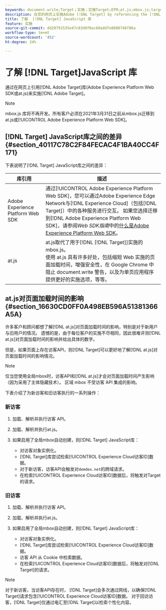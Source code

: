 ```yaml
---
keywords: document.write;Target；实施；实施Target;DTM;at.js;mbox.js;target.js;mbox;adobe experience Platform Web SDK;Web SDK
description: 在您的网页上实施Adobe [!DNL Target] by referencing the [!DNL Target] 库（at.js或mbox.js）。
title: 了解  [!DNL Target] JavaScript 库
feature: 实施
source-git-commit: dd20791535e47c83d0f0ac60addfe0888748f86a
workflow-type: tm+mt
source-wordcount: '452'
ht-degree: 24%

---
```



# 了解 [!DNL Target]JavaScript 库

通过在网页上引用[!DNL Adobe Target]库(Adobe Experience Platform Web SDK或at.js)来实施[!DNL Adobe Target]。

>[!NOTE]
>
>mbox.js 库将不再开发。所有客户必须在2021年3月31日之前从mbox.js迁移到at.js或[!UICONTROL Adobe Experience Platform Web SDK]。

## [!DNL Target] JavaScript库之间的差异 {#section_40117C78C2F84FECAC4F1BA40CC4F171}

下表说明了[!DNL Target] JavaScript库之间的差异：

| 库引用 | 描述 |
|--- |--- |
| Adobe Experience Platform Web SDK | 通过[!UICONTROL Adobe Experience Platform Web SDK]，您可以通过Adobe Experience Edge Network与[!DNL Experience Cloud]（包括[!DNL Target]）中的各种服务进行交互。 如果您选择迁移到[!DNL Adobe Experience Platform Web SDK]，请参阅&#x200B;*Web SDK指南*&#x200B;中的[什么是Adobe Experience Platform Web SDK](/help/c-implementing-target/c-implementing-target-for-client-side-web/aep-web-sdk.md)。 |
| at.js | at.js取代了用于[!DNL [!DNL Target]]实施的mbox.js。<br>使用 at.js 具有许多好处，包括缩短 Web 实施的页面加载时间，增强安全性，在 Google Chrome 中阻止 document.write 警告，以及为单页应用程序提供更好的实施选项，等等。 |

## at.js对页面加载时间的影响 {#section_16630CD0FF0A498EB596A51381366A5A}

许多客户和顾问都想了解[!DNL at.js]对页面加载时间的影响，特别是对于新用户与旧用户的情况。 遗憾的是，由于每位客户的实施不尽相同，因此很难评测[!DNL at.js]对页面加载时间的影响并给出具体的数字。

但是，如果页面上存在访客API，则[!DNL Target]可以更好地了解[!DNL at.js]对页面加载时间的影响情况。

>[!NOTE]
>
>仅当您使用全局mbox时，访客API和[!DNL at.js]才会对页面加载时间产生影响（因为采用了主体隐藏技术）。 区域 mbox 不受访客 API 集成的影响。

下表介绍了为新访客和旧访客执行的一系列操作：

### 新访客

1. 加载、解析并执行访客 API。
1. 加载、解析并执行at.js。
1. 如果启用了全局mbox自动创建，则[!DNL Target] JavaScript库：

   * 对访客对象实例化。
   * [!DNL Target]库尝试检索[!UICONTROL Experience Cloud访客ID]数据。
   * 对于新访客，访客API会触发对`demdex.net`的跨域请求。
   * 在检索[!UICONTROL Experience Cloud访客ID]数据后，将触发对Target的请求。

### 旧访客

1. 加载、解析并执行访客 API。
1. 加载、解析并执行at.js。
1. 如果启用了全局mbox自动创建，则[!DNL Target] JavaScript库：

   * 对访客对象实例化。
   * [!DNL Target]库尝试检索[!UICONTROL Experience Cloud访客ID]数据。
   * 访客 API 从 Cookie 中检索数据。
   * 在检索[!UICONTROL Experience Cloud访客ID]数据后，将触发对[!DNL Target]的请求。

>[!NOTE]
>
>对于新访客，当访客API存在时， [!DNL Target]会多次通过网线，以确保[!DNL Target]请求包含[!UICONTROL Experience Cloud访客ID]数据。 对于回访访客，[!DNL Target]仅通过电汇至[!DNL Target]以检索个性化内容。
